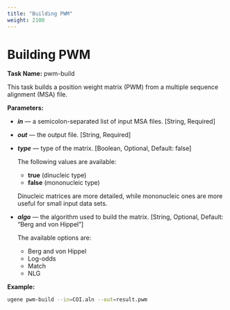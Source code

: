 ```yaml
---
title: "Building PWM"
weight: 2100
---
```


# Building PWM

**Task Name:** pwm-build

This task builds a position weight matrix (PWM) from a multiple sequence alignment (MSA) file.

**Parameters:**

- **_in_** — a semicolon-separated list of input MSA files. \[String, Required\]

- **_out_** — the output file. \[String, Required\]

- **_type_** — type of the matrix. \[Boolean, Optional, Default: false\]

  The following values are available:

  - **true** (dinucleic type)
  - **false** (mononucleic type)

  Dinucleic matrices are more detailed, while mononucleic ones are more useful for small input data sets.

- **_algo_** — the algorithm used to build the matrix. \[String, Optional, Default: “Berg and von Hippel”\]

  The available options are:

  - Berg and von Hippel
  - Log-odds
  - Match
  - NLG

**Example:**

```bash
ugene pwm-build --in=COI.aln --out=result.pwm